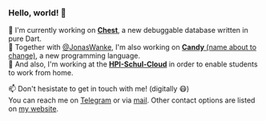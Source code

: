 ### Hello, world! 👋

🌱 I'm currently working on [**Chest**](https://github.com/marcelgarus/chest), a new debuggable database written in pure Dart.  
🍬 Together with [@JonasWanke](https://github.com/JonasWanke), I'm also working on [**Candy** (name about to change)](https://github.com/JonasWanke/candy), a new programming language.  
🦙 And also, I'm working at the [**HPI-Schul-Cloud**](https://hpi-schul-cloud.org) in order to enable students to work from home.


📫 Don't hesistate to get in touch with me! (digitally 😷)  
You can reach me on [Telegram](https://t.me/marcelgarus) or via [mail](mailto:marcel.garus@gmail.com).
Other contact options are listed on [my website](https://marcelgarus.dev).

<!--
**marcelgarus/marcelgarus** is a ✨ _special_ ✨ repository because its `README.md` (this file) appears on your GitHub profile.

Here are some ideas to get you started:

- 🔭 I’m currently working on ...
- 🌱 I’m currently learning ...
- 👯 I’m looking to collaborate on ...
- 🤔 I’m looking for help with ...
- 💬 Ask me about ...
- 📫 How to reach me: ...
- 😄 Pronouns: ...
- ⚡ Fun fact: ...
-->
